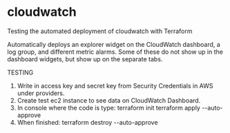 # cloudwatch
Testing the automated deployment of cloudwatch with Terraform

Automatically deploys an explorer widget on the CloudWatch dashboard, a log group, and different metric alarms. Some of these do not show up in the dashboard widgets,
but show up on the separate tabs.

TESTING

1. Write in access key and secret key from Security Credentials in AWS under providers.
2. Create test ec2 instance to see data on CloudWatch Dashboard.
3. In console where the code is type:
  terraform init
  terraform apply --auto-approve
4. When finished:
  terraform destroy --auto-approve
